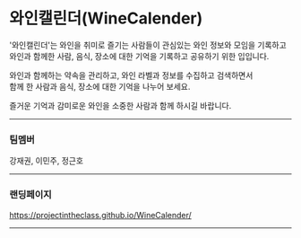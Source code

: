 # 와인캘린더(WineCalender)

'와인캘린더'는 와인을 취미로 즐기는 사람들이 관심있는 와인 정보와 모임을 기록하고<br>
와인과 함께한 사람, 음식, 장소에 대한 기억을 기록하고 공유하기 위한 입입니다.<br>

와인과 함께하는 약속을 관리하고, 와인 라벨과 정보를 수집하고 검색하면서<br>
함께 한 사람과 음식, 장소에 대한 기억을 나누어 보세요.<br>

즐거운 기억과 감미로운 와인을 소중한 사람과 함께 하시길 바랍니다.<br>

---

### 팀멤버

강재권, 이민주, 정근호

---

### 랜딩페이지

https://projectintheclass.github.io/WineCalender/

---
